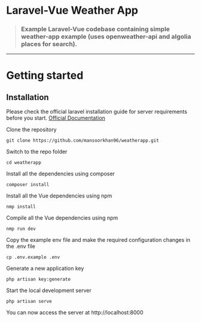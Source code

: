# Laravel-Vue Weather App

> ### Example Laravel-Vue codebase containing simple weather-app example (uses openweather-api and algolia places for search).

----------

# Getting started

## Installation

Please check the official laravel installation guide for server requirements before you start. [Official Documentation](https://laravel.com/docs/5.4/installation#installation)


Clone the repository

    git clone https://github.com/mansoorkhan96/weatherapp.git

Switch to the repo folder

    cd weatherapp

Install all the dependencies using composer

    composer install

Install all the Vue dependencies using npm

    nmp install

Compile all the Vue dependencies using npm

    nmp run dev

Copy the example env file and make the required configuration changes in the .env file

    cp .env.example .env

Generate a new application key

    php artisan key:generate

Start the local development server

    php artisan serve

You can now access the server at http://localhost:8000